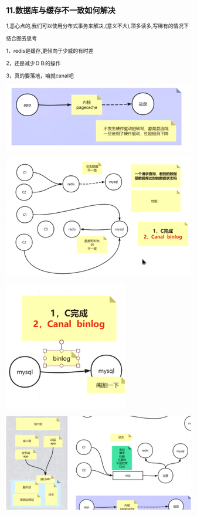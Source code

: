 ## 11.数据库与缓存不一致如何解决

1,恶心点的,我们可以使用分布式事务来解决,(意义不大),顶多读多,写稀有的情况下

结合图去思考

1，redis是缓存,更倾向于少威的有时差

2，还是减少ＤＢ的操作

3，真的要落地，咱就canal吧





![image-20210309140450728](11.数据库与缓存不一致如何解决.assets/image-20210309140450728.png)





![image-20210309140559464](11.数据库与缓存不一致如何解决.assets/image-20210309140559464.png)

![image-20210309140835332](11.数据库与缓存不一致如何解决.assets/image-20210309140835332.png)





![image-20210309140928817](11.数据库与缓存不一致如何解决.assets/image-20210309140928817.png)